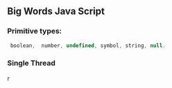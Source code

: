 ## Big Words Java Script



### Primitive types: 
``` javascript
 boolean,  number, undefined, symbol, string, null. 
```



### Single Thread 

  r
